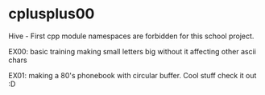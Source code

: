 # cplusplus00
Hive - First cpp module
namespaces are forbidden for this school project.

EX00: basic training making small letters big without it affecting other ascii chars

EX01: making a 80's phonebook with circular buffer. Cool stuff check it out :D
